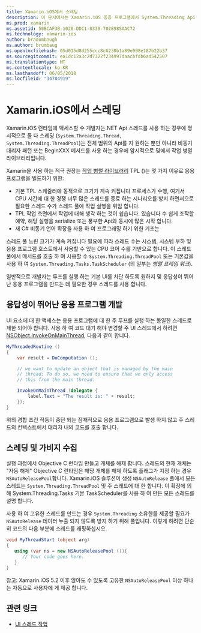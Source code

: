 ```yaml
---
title: Xamarin.iOS에서 스레딩
description: 이 문서에서는 Xamarin.iOS 응용 프로그램에서 System.Threading Api를 사용 하는 방법에 설명 합니다. 작업 병렬 라이브러리에서는 응답성이 뛰어난 응용 프로그램 및 가비지 수집 빌드에 대해 설명 합니다.
ms.prod: xamarin
ms.assetid: 50BCAF3B-1020-DDC1-0339-7028985AAC72
ms.technology: xamarin-ios
author: bradumbaugh
ms.author: brumbaug
ms.openlocfilehash: 05d015d8d255ccc8c6230b1a89e098e187b22b37
ms.sourcegitcommit: ea1dc12a3c2d7322f234997daacbfdb6ad542507
ms.translationtype: MT
ms.contentlocale: ko-KR
ms.lasthandoff: 06/05/2018
ms.locfileid: "34784919"
---
```

# <a name="threading-in-xamarinios"></a>Xamarin.iOS에서 스레딩

Xamarin.iOS 런타임에 액세스할 수 개발자는.NET Api 스레드를 사용 하는 경우에 명시적으로 둘 다 스레딩 (`System.Threading.Thread, System.Threading.ThreadPool`)는 전체 범위의 Api를 지 원하는 뿐만 아니라 비동기 대리자 패턴 또는 BeginXXX 메서드를 사용 하는 경우에 암시적으로 및에서 작업 병렬 라이브러리입니다.



Xamarin을 사용 하는 적극 권장는 [작업 병렬 라이브러리](http://msdn.microsoft.com/library/dd460717.aspx) TPL ()는 몇 가지 이유로 응용 프로그램을 빌드하기 위한:
-  기본 TPL 스케줄러에 동적으로 크기가 계속 커집니다 프로세스가 수행, 여기서 CPU 시간에 대 한 경쟁 너무 많은 스레드를 종료 하는 시나리오를 방지 하면서으로 필요한 스레드 수가 스레드 풀에 작업 실행을 위임 합니다. 
-  TPL 작업 측면에서 작업에 대해 생각 하는 것이 쉽습니다. 있습니다 수 쉽게 조작할 예약, 해당 실행을 serialize 또는 풍부한 Api와 동시에 많은 시작 합니다. 
-  새 C# 비동기 언어 확장을 사용 하 여 프로그래밍 하기 위한 기초는 


스레드 풀 느린 크기가 계속 커집니다 필요에 따라 스레드 수는 시스템, 시스템 부하 및 응용 프로그램 호스트에서 사용할 수 있는 CPU 코어 수를 기반으로 합니다. 이 스레드 풀에서 메서드를 호출 하 여 사용할 수 `System.Threading.ThreadPool` 또는 기본값을 사용 하 여 `System.Threading.Tasks.TaskScheduler` (의 일부는 *병렬 프레임 워크*).

일반적으로 개발자는 루프를 실행 하는 기본 UI를 차단 하도록 원하지 및 응답성이 뛰어난 응용 프로그램을 만드는 데 필요한 경우 스레드를 사용 합니다.

 <a name="Developing_Responsive_Applications" />


## <a name="developing-responsive-applications"></a>응답성이 뛰어난 응용 프로그램 개발

UI 요소에 대 한 액세스는 응용 프로그램에 대 한 주 루프를 실행 하는 동일한 스레드로 제한 되어야 합니다. 사용 하 여 코드 대기 해야 변경할 주 UI 스레드에서 하려면 [NSObject.InvokeOnMainThread](https://developer.xamarin.com/api/type/Foundation.NSObject/), 다음과 같이 합니다.

```csharp
MyThreadedRoutine ()  
{  
    var result = DoComputation ();  

    // we want to update an object that is managed by the main
    // thread; To do so, we need to ensure that we only access
    // this from the main thread:

    InvokeOnMainThread (delegate {  
        label.Text = "The result is: " + result;  
    });
}
```

위의 경합 조건 작동이 중단 되는 잠재적으로 응용 프로그램으로 발생 하지 않고 주 스레드의 컨텍스트에서 대리자 내의 코드를 호출 합니다.

 <a name="Threading_and_Garbage_Collection" />


## <a name="threading-and-garbage-collection"></a>스레딩 및 가비지 수집

실행 과정에서 Objective C 런타임 만들고 개체를 해제 합니다. 스레드의 현재 개체는 "자동 해제" Objective C 런타임은 해당 개체를 해제 하도록 플래그가 지정 하는 경우 `NSAutoReleasePool`합니다. Xamarin.iOS 솔루션이 생성 `NSAutoRelease` 풀에서 모든 스레드는 `System.Threading.ThreadPool` 및 주 스레드에 대 한 합니다. 이 확장에 의해 System.Threading.Tasks 기본 TaskScheduler를 사용 하 여 만든 모든 스레드를 설명 합니다.

사용 하 여 고유한 스레드를 만드는 경우 `System.Threading` 소유한를 제공할 필요가 `NSAutoRelease` 데이터 누출 되지 않도록 방지 하기 위해 풀입니다. 이렇게 하려면 단순히 코드의 다음 부분에 스레드를 래핑하십시오.

```csharp
void MyThreadStart (object arg)
{
   using (var ns = new NSAutoReleasePool ()){
      // Your code goes here.
   }
}
```

참고: Xamarin.iOS 5.2 이후 않아도 수 있도록 고유한 `NSAutoReleasePool` 이상 하나는 자동으로 사용자에 게 제공 합니다.


## <a name="related-links"></a>관련 링크

- [UI 스레드 작업](~/ios/user-interface/ios-ui/ui-thread.md)
